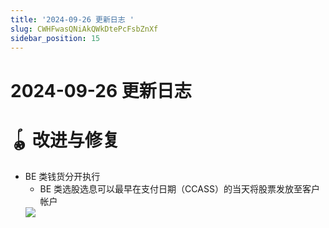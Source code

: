 ```yaml
---
title: '2024-09-26 更新日志 '
slug: CWHFwasQNiAkQWkDtePcFsbZnXf
sidebar_position: 15
---
```



# 2024-09-26 更新日志 

# 🪀 改进与修复

- BE 类钱货分开执行
    - BE 类选股选息可以最早在支付日期（CCASS）的当天将股票发放至客户帐户
    <img src="/assets/VPisbVVijox0CCxQ6cUcFeIdn8c.png" src-width="3828" src-height="1762" align="center"/>

